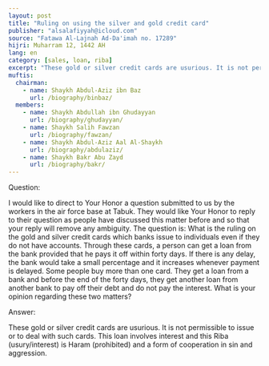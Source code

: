 ```yaml
---
layout: post
title: "Ruling on using the silver and gold credit card"
publisher: "alsalafiyyah@icloud.com"
source: "Fatawa Al-Lajnah Ad-Da'imah no. 17289"
hijri: Muharram 12, 1442 AH
lang: en
category: [sales, loan, riba]
excerpt: "These gold or silver credit cards are usurious. It is not permissible to issue or to deal with such cards."
muftis:
  chairman: 
    - name: Shaykh Abdul-Aziz ibn Baz
      url: /biography/binbaz/
  members: 
    - name: Shaykh Abdullah ibn Ghudayyan
      url: /biography/ghudayyan/
    - name: Shaykh Salih Fawzan
      url: /biography/fawzan/
    - name: Shaykh Abdul-Aziz Aal Al-Shaykh
      url: /biography/abdulaziz/
    - name: Shaykh Bakr Abu Zayd
      url: /biography/bakr/
---
```


Question:

I would like to direct to Your Honor a question submitted to us by the workers in the air force base at Tabuk. They would like Your Honor to reply to their question as people have discussed this matter before and so that your reply will remove any ambiguity. The question is: What is the ruling on the gold and silver credit cards which banks issue to individuals even if they do not have accounts. Through these cards, a person can get a loan from the bank provided that he pays it off within forty days. If there is any delay, the bank would take a small percentage and it increases whenever payment is delayed. Some people buy more than one card. They get a loan from a bank and before the end of the forty days, they get another loan from another bank to pay off their debt and do not pay the interest. What is your opinion regarding these two matters?

Answer:

These gold or silver credit cards are usurious. It is not permissible to issue or to deal with such cards. This loan involves interest and this Riba (usury/interest) is Haram (prohibited) and a form of cooperation in sin and aggression.
